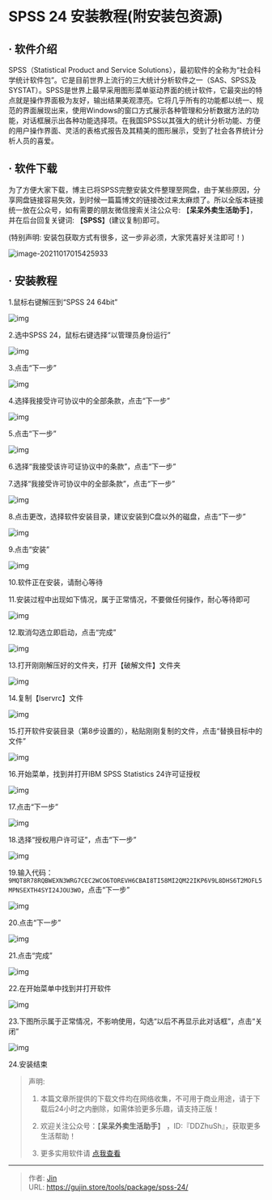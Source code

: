 # SPSS 24 安装教程(附安装包资源)


## · 软件介绍
SPSS（Statistical Product and Service Solutions），最初软件的全称为“社会科学统计软件包”。它是目前世界上流行的三大统计分析软件之一（SAS、SPSS及SYSTAT）。SPSS是世界上最早采用图形菜单驱动界面的统计软件，它最突出的特点就是操作界面极为友好，输出结果美观漂亮。它将几乎所有的功能都以统一、规范的界面展现出来，使用Windows的窗口方式展示各种管理和分析数据方法的功能，对话框展示出各种功能选择项。在我国SPSS以其强大的统计分析功能、方便的用户操作界面、灵活的表格式报告及其精美的图形展示，受到了社会各界统计分析人员的喜爱。


## · 软件下载
为了方便大家下载，博主已将SPSS完整安装文件整理至网盘，由于某些原因，分享网盘链接容易失效，到时候一篇篇博文的链接改过来太麻烦了。所以全版本链接统一放在公众号，如有需要的朋友微信搜索关注公众号: 【**呆呆外卖生活助手**】，并在后台回复关键词: 【**SPSS**】(建议复制)即可。

(特别声明: 安装包获取方式有很多，这一步非必须，大家凭喜好关注即可！)

![image-20211017015425933](https://img.gujin.store/img/image-20211017015425933.png)

## · 安装教程

1.鼠标右键解压到“SPSS 24 64bit”

![img](https://img.gujin.store/img/v2-00ea4200fa3bcd0e2bc5a56aed717fde_720w.png)

2.选中SPSS 24，鼠标右键选择“以管理员身份运行”

![img](https://img.gujin.store/img/v2-3a52e6ab318b15a08ff7c4b0eb87f48e_720w.png)

3.点击“下一步”

![img](https://img.gujin.store/img/v2-6ed51bd9596db94cc7ae7a03fa04cdf2_720w.png)

4.选择我接受许可协议中的全部条款，点击“下一步”

![img](https://img.gujin.store/img/v2-7fc9f7b3a90640bb66bfc254200280cf_720w.png)

5.点击“下一步”

![img](https://img.gujin.store/img/v2-d3d67097cdcc4b9f43fbd7b09961df6f_720w.png)

6.选择“我接受该许可证协议中的条款”，点击“下一步”

7.选择“我接受许可协议中的全部条款”，点击“下一步”

![img](https://img.gujin.store/img/v2-fb10338a6280a46d34f4b6bc8a3c1538_720w.png)

8.点击更改，选择软件安装目录，建议安装到C盘以外的磁盘，点击“下一步”

![img](https://img.gujin.store/img/v2-acf0c27f9cbad3d2d5b3cf51b526027f_720w.png)

9.点击“安装”

![img](https://img.gujin.store/img/v2-92dda609884b7e7eb1353dbe4022b070_720w.png)

10.软件正在安装，请耐心等待

11.安装过程中出现如下情况，属于正常情况，不要做任何操作，耐心等待即可

![img](https://img.gujin.store/img/v2-e5150a5fc4d2397c4a87e9f4955f26eb_720w.png)

12.取消勾选立即启动，点击“完成”

![img](https://img.gujin.store/img/v2-efe9b8e362b2c54827f02d7d374bfc31_720w.png)

13.打开刚刚解压好的文件夹，打开【破解文件】文件夹

![img](https://img.gujin.store/img/v2-ffe3f7b03845a4ef81d4908bb588f2c3_720w.png)



14.复制【lservrc】文件

![img](https://img.gujin.store/img/v2-0c1133ab4e51265ba97f3666496e172f_720w.png)



15.打开软件安装目录（第8步设置的），粘贴刚刚复制的文件，点击“替换目标中的文件”

![img](https://img.gujin.store/img/v2-6a65a05f14d6cc6e22ae975124b0bb01_720w.png)



16.开始菜单，找到并打开IBM SPSS Statistics 24许可证授权

![img](https://img.gujin.store/img/v2-6b28aed3fd3c5cb1069c1f4b1fc589f0_720w.png)



17.点击“下一步”

![img](https://img.gujin.store/img/v2-3635a663c310bc02a9728a8df58d4105_720w.png)



18.选择“授权用户许可证”，点击“下一步”

![img](https://img.gujin.store/img/v2-2db49744dbff780b2efcc0dbd36a5eaa_720w.png)

19.输入代码：`9MQT8R78RQBWEXN3WRG7CEC2WCO6TOREVH6CBAI8TI58MI2QM22IKP6V9L8DHS6T2MOFL5MPNSEXTH4SYI24JOU3WO`，点击“下一步”

![img](https://img.gujin.store/img/v2-b227cce16e379f9ea973b7b3bde79588_720w.png)

20.点击“下一步”

![img](https://img.gujin.store/img/v2-805c35897c9fef92420f0e790524bbca_720w.png)

21.点击“完成”

![img](https://img.gujin.store/img/v2-1c028bcabf6ba4ff653ec376e4835026_720w.png)

22.在开始菜单中找到并打开软件

![img](https://img.gujin.store/img/v2-3e9faef3b24ba9a1c3dd59d147c76c38_720w.png)

23.下图所示属于正常情况，不影响使用，勾选“以后不再显示此对话框”，点击“关闭”

![img](https://img.gujin.store/img/v2-a617f3814141849e59f6f4217dab8528_720w.png)

24.安装结束




> 声明: 
>
> 1. 本篇文章所提供的下载文件均在网络收集，不可用于商业用途，请于下载后24小时之内删除，如需体验更多乐趣，请支持正版！
>
> 2. 欢迎关注公众号：【**呆呆外卖生活助手**】 ，ID:『DDZhuSh』，获取更多生活帮助！
>
> 3. 更多实用软件请  [点我查看](/tools)

---

> 作者: [Jin](https://img.gujin.store/img/favicon.ico)  
> URL: https://gujin.store/tools/package/spss-24/  

